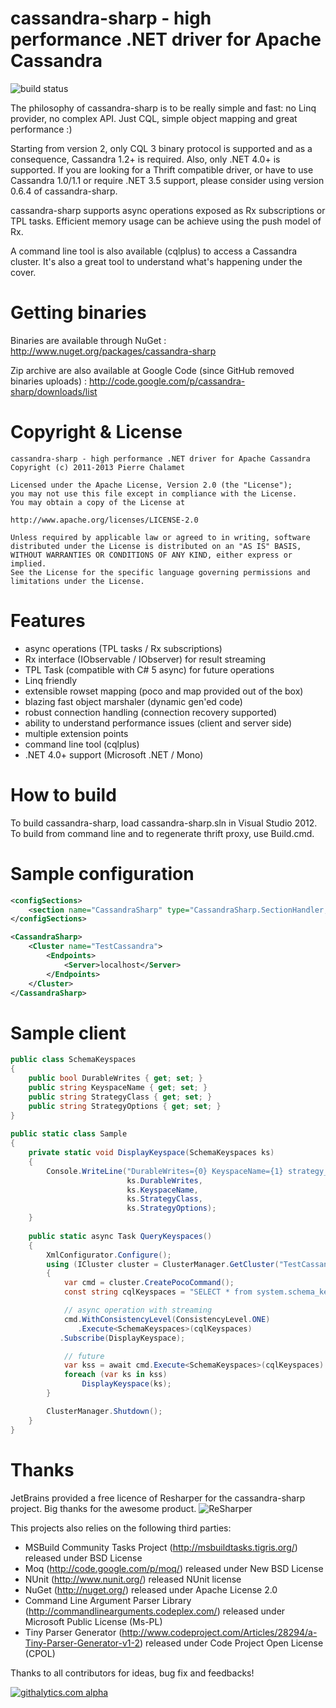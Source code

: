 cassandra-sharp - high performance .NET driver for Apache Cassandra
===================================================================
![build status](https://ci.appveyor.com/api/projects/status/github/pchalamet/cassandra-sharp?branch=master)

The philosophy of cassandra-sharp is to be really simple and fast: no Linq provider, no complex API. Just CQL, simple object mapping and great performance :)

Starting from version 2, only CQL 3 binary protocol is supported and as a consequence, Cassandra 1.2+ is required. Also, only .NET 4.0+ is supported. If you are looking for a Thrift compatible driver, or have to use Cassandra 1.0/1.1 or require .NET 3.5 support, please consider using version 0.6.4 of cassandra-sharp.

cassandra-sharp supports async operations exposed as Rx subscriptions or TPL tasks. Efficient memory usage can be achieve using the push model of Rx.

A command line tool is also available (cqlplus) to access a Cassandra cluster. It's also a great tool to understand what's happening under the cover.

Getting binaries
================
Binaries are available through NuGet : http://www.nuget.org/packages/cassandra-sharp

Zip archive are also available at Google Code (since GitHub removed binaries uploads) : http://code.google.com/p/cassandra-sharp/downloads/list

Copyright & License
===================
	cassandra-sharp - high performance .NET driver for Apache Cassandra
	Copyright (c) 2011-2013 Pierre Chalamet

	Licensed under the Apache License, Version 2.0 (the "License");
	you may not use this file except in compliance with the License.
	You may obtain a copy of the License at
	 
	http://www.apache.org/licenses/LICENSE-2.0
	 
	Unless required by applicable law or agreed to in writing, software
	distributed under the License is distributed on an "AS IS" BASIS,
	WITHOUT WARRANTIES OR CONDITIONS OF ANY KIND, either express or implied.
	See the License for the specific language governing permissions and
	limitations under the License.

Features
========
* async operations (TPL tasks / Rx subscriptions)
* Rx interface (IObservable / IObserver) for result streaming
* TPL Task (compatible with C# 5 async) for future operations
* Linq friendly
* extensible rowset mapping (poco and map provided out of the box)
* blazing fast object marshaler (dynamic gen'ed code)
* robust connection handling (connection recovery supported)
* ability to understand performance issues (client and server side)
* multiple extension points
* command line tool (cqlplus)
* .NET 4.0+ support (Microsoft .NET / Mono)

How to build
============
To build cassandra-sharp, load cassandra-sharp.sln in Visual Studio 2012.
To build from command line and to regenerate thrift proxy, use Build.cmd.

Sample configuration
====================
```xml
<configSections>
	<section name="CassandraSharp" type="CassandraSharp.SectionHandler, CassandraSharp.Interfaces" />
</configSections>

<CassandraSharp>
	<Cluster name="TestCassandra">
		<Endpoints>
			<Server>localhost</Server>
		</Endpoints>
	</Cluster>
</CassandraSharp>
```
Sample client
=============
```c#
public class SchemaKeyspaces
{
    public bool DurableWrites { get; set; }
    public string KeyspaceName { get; set; }
    public string StrategyClass { get; set; }
    public string StrategyOptions { get; set; }
}
	
public static class Sample
{
    private static void DisplayKeyspace(SchemaKeyspaces ks)
    {
        Console.WriteLine("DurableWrites={0} KeyspaceName={1} strategy_Class={2} strategy_options={3}",
                          ks.DurableWrites,
                          ks.KeyspaceName,
                          ks.StrategyClass,
                          ks.StrategyOptions);
    }
	
    public static async Task QueryKeyspaces()
    {
        XmlConfigurator.Configure();
        using (ICluster cluster = ClusterManager.GetCluster("TestCassandra"))
        {
            var cmd = cluster.CreatePocoCommand();
            const string cqlKeyspaces = "SELECT * from system.schema_keyspaces";

            // async operation with streaming
            cmd.WithConsistencyLevel(ConsistencyLevel.ONE)
               .Execute<SchemaKeyspaces>(cqlKeyspaces)
	       .Subscribe(DisplayKeyspace);

            // future
            var kss = await cmd.Execute<SchemaKeyspaces>(cqlKeyspaces).AsFuture();
            foreach (var ks in kss)
                DisplayKeyspace(ks);
        }

        ClusterManager.Shutdown();
    }
}
```
Thanks
======
JetBrains provided a free licence of Resharper for the cassandra-sharp project. Big thanks for the awesome product.
![ReSharper](http://www.jetbrains.com/resharper/features/rs/rs1/rs468x60_violet.gif)

This projects also relies on the following third parties:
* MSBuild Community Tasks Project (http://msbuildtasks.tigris.org/) released under BSD License
* Moq (http://code.google.com/p/moq/) released under New BSD License
* NUnit (http://www.nunit.org/) released NUnit license
* NuGet (http://nuget.org/) released under Apache License 2.0
* Command Line Argument Parser Library (http://commandlinearguments.codeplex.com/) released under Microsoft Public License (Ms-PL)
* Tiny Parser Generator (http://www.codeproject.com/Articles/28294/a-Tiny-Parser-Generator-v1-2) released under Code Project Open License (CPOL)

Thanks to all contributors for ideas, bug fix and feedbacks!

[![githalytics.com alpha](https://cruel-carlota.pagodabox.com/8727d7a4294e4c1821f74094438ca26d "githalytics.com")](http://githalytics.com/pchalamet/cassandra-sharp)

